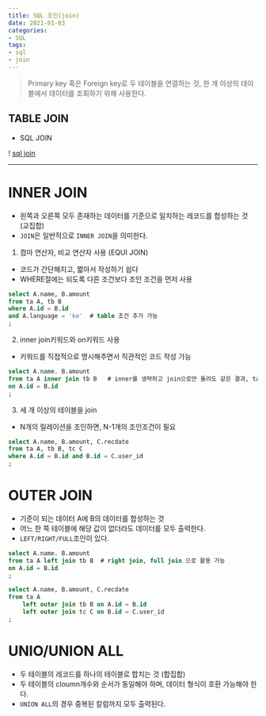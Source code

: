 ```yaml
---
title: SQL 조인(join)
date: 2021-01-03
categories:
- SQL
tags:
- sql
- join
---
```



> Primary key 혹은 Foreign key로 두 테이블을 연결하는 것, 한 개 이상의 테이블에서 데이터를 조회하기 위해 사용한다.



## TABLE JOIN

* SQL JOIN

! [sql join](https://media.vlpt.us/images/codepark_kr/post/2ef0f9bd-64c2-4ab4-aab7-8c6619dec9e6/dyqnzpuddxk21.png)


---



# INNER JOIN
- 왼쪽과 오른쪽 모두 존재하는 데이터를 기준으로 일치하는 레코드를 합성하는 것 (교집합)
- `JOIN`은 일반적으로 `INNER JOIN`을 의미한다.

1. 컴마 연산자, 비교 연산자 사용 (EQUI JOIN)
- 코드가 간단해지고, 짧아서 작성하기 쉽다
- WHERE절에는 되도록 다른 조건보다 조인 조건을 먼저 사용

```sql
select A.name, B.amount
from ta A, tb B
where A.id = B.id
and A.language = 'ko'  # table 조건 추가 가능
;
```

2. inner join키워드와 on키워드 사용
- 키워드를 직접적으로 명시해주면서 직관적인 코드 작성 가능

```sql
select A.name. B.amount
from ta A inner join tb B   # inner를 생략하고 join으로만 돌려도 같은 결과, table에는 alias를 명시해주기로 하자
on A.id = B.id
;
```

3. 세 개 이상의 테이블을 join
- N개의 릴레이션을 조인하면, N-1개의 조인조건이 필요

```sql
select A.name, B.amount, C.recdate
from ta A, tb B, tc C
where A.id = B.id and B.id = C.user_id
;
```




# OUTER JOIN
- 기준이 되는 데이터 A에 B의 데이터를 합성하는 것
- 어느 한 쪽 테이블에 해당 값이 없더라도 데이터를 모두 출력한다.
- `LEFT/RIGHT/FULL`조인이 있다.


```sql
select A.name. B.amount
from ta A left join tb B  # right join, full join 으로 활용 가능
on A.id = B.id
;
```


```sql
select A.name, B.amount, C.recdate
from ta A
	left outer join tb B on A.id = B.id
	left outer join tc C on B.id = C.user_id
;
```



# UNIO/UNION ALL
- 두 테이블의 레코드를 하나의 테이블로 합치는 것 (합집합)
- 두 테이블의 cloumn개수와 순서가 동일해야 하며, 데이터 형식이 호환 가능해야 한다.
- `UNION ALL`의 경우 중복된 칼럼까지 모두 출력된다.


